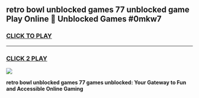 
## retro bowl unblocked games 77 unblocked game Play Online 👋 Unblocked Games #0mkw7
<h3>
<a href="https://premium.freeplayer.one?title=retro_bowl_unblocked_games_77&ref=21F">CLICK TO PLAY</a></h3>
<hr>

<h3>
<a href="https://premium.freeplayer.one?title=retro_bowl_unblocked_games_77&ref=21F">CLICK 2 PLAY</a>
  
</h3>

<a href="https://premium.freeplayer.one?title=retro_bowl_unblocked_games_77&ref=21F/"><img src="https://clearcache.store/games.png"></a>


**retro bowl unblocked games 77 games unblocked: Your Gateway to Fun and Accessible Online Gaming**
